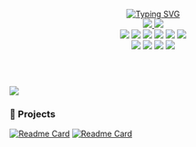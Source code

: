 <p align="center">
<!-- 动态打字效果 -->
<a href="https://github.com/Micheliliuv87">
    <img src="https://readme-typing-svg.demolab.com?font=Georgia&size=18&duration=2000&pause=100&multiline=true&width=500&height=80&lines=Mich_V87;Data Scientist+%7C+Researcher+%7C+Emory University;Game Developer+%7C+Artist" alt="Typing SVG" />
</a>
<br/>

<!-- 社交链接 -->
<a href="你的个人网站">
    <img src="https://img.shields.io/badge/Website-michv87-red?style=flat-square">
</a>  
<a href="https://www.linkedin.com/in/micheli87/">
    <img src="https://img.shields.io/badge/-Linkedin-blue?style=flat-square&logo=linkedin">
</a>

<!-- 技术栈（分两行） -->
<br/>
<img src="https://img.shields.io/badge/-Python-3776AB?style=flat-square&logo=python&logoColor=white"/>
<img src="https://img.shields.io/badge/-JavaScript-F7DF1E?style=flat-square&logo=javascript&logoColor=black"/>
<img src="https://img.shields.io/badge/-Java-007396?style=flat-square&logo=openjdk&logoColor=white"/>
<img src="https://img.shields.io/badge/-C++-00599C?style=flat-square&logo=cplusplus&logoColor=white"/>
<img src="https://img.shields.io/badge/-SQL-4479A1?style=flat-square&logo=mysql&logoColor=white"/>
<img src="https://img.shields.io/badge/-R-276DC3?style=flat-square&logo=r&logoColor=white"/>
<br/>
<img src="https://img.shields.io/badge/-PyTorch-EE4C2C?style=flat-square&logo=pytorch&logoColor=white"/>
<img src="https://img.shields.io/badge/-Docker-2496ED?style=flat-square&logo=docker&logoColor=white"/>
<img src="https://img.shields.io/badge/-AWS-FF9900?style=flat-square&logo=amazonaws&logoColor=white"/>
<img src="https://img.shields.io/badge/-Azure-007FFF?style=flat-square&logo=microsoftazure&logoColor=white"/>

<br/><br/>

<!-- 统计卡片 -->
<a href="https://github.com/Micheliliuv87">
    <img src="https://github-stats-alpha.vercel.app/api?username=Micheliliuv87&cc=22272e&tc=37BCF6&ic=fff&bc=0000">
</a>

</p>

### 🚀 Projects
[![Readme Card](https://github-readme-stats.vercel.app/api/pin/?username=Micheliliuv87&repo=ArchOrgSearch)](https://github.com/Micheliliuv87/ArchOrgSearch)
[![Readme Card](https://github-readme-stats.vercel.app/api/pin/?username=Micheliliuv87&repo=Document-Parser-Agent)](https://github.com/Micheliliuv87/Document-Parser-Agent)
